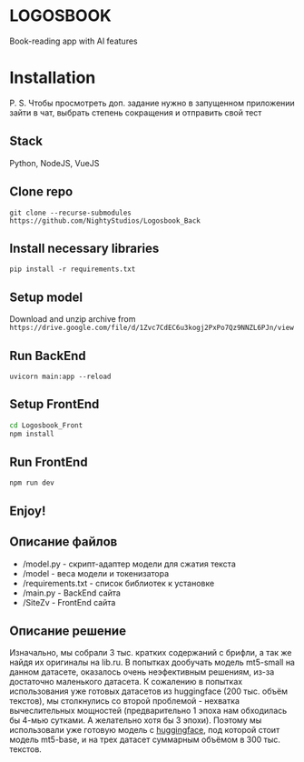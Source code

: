 # LOGOSBOOK
Book-reading app with AI features

# Installation

P. S. Чтобы просмотреть доп. задание нужно в запущенном приложении зайти в чат, выбрать степень сокращения и отправить свой тест

## Stack
Python, NodeJS, VueJS

## Clone repo
`git clone --recurse-submodules https://github.com/NightyStudios/Logosbook_Back`

## Install necessary libraries
`pip install -r requirements.txt`

## Setup model
Download and unzip archive from `https://drive.google.com/file/d/1Zvc7CdEC6u3kogj2PxPo7Qz9NNZL6PJn/view`

## Run BackEnd
`uvicorn main:app --reload`

## Setup FrontEnd

```bash
cd Logosbook_Front
npm install
```
## Run FrontEnd
`npm run dev`

## Enjoy!


## Описание файлов 
- /model.py - скрипт-адаптер модели для сжатия текста
- /model - веса модели и токенизатора
- /requirements.txt - список библиотек к установке
- /main.py - BackEnd сайта
- /SiteZv - FrontEnd сайта

## Описание решение
Изначально, мы собрали 3 тыс. кратких содержаний с брифли, а так же найдя их оригиналы на lib.ru. В попытках дообучать модель mt5-small на данном датасете, оказалось очень неэфективным решениям, из-за достаточно маленького датасета. К сожалению в попытках использования уже готовых датасетов из huggingface (200 тыс. объём текстов), мы столкнулись со второй проблемой - нехватка вычеслительных мощностей (предварительно 1 эпоха нам обходилась бы 4-мью сутками. А желательно хотя бы 3 эпохи). Поэтому мы использовали уже готовую модель с [huggingface](https://huggingface.co/cointegrated/rut5-base-absum), под которой стоит модель mt5-base, и на трех датасет суммарным объёмом в 300 тыс. текстов. 

